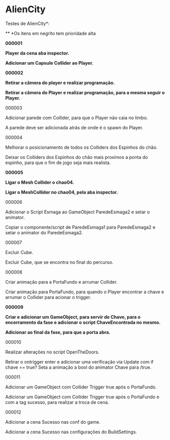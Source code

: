 # AlienCity
Testes de AlienCity*:
<p />

** *Os itens em negrito tem prioridade alta



**000001**
<p />

**Player da cena aba inspector.**

<p />

**Adicionar um Capsule Collider ao Player.** 

<p />

**000002**

<p />

**Retirar a câmera do player e realizar programação.**

<p />

**Retirar a câmera do Player e realizar programação, para a mesma seguir o Player.**

<p />

000003
<p />
Adicionar parede com Collider, para que o Player não caia no limbo.
<p />
A parede deve ser adicionada atrás de onde é o spawn do Player. 
<p />


000004 
<p />
Melhorar o posicionamento de todos os Colliders dos Espinhos do chão. 
<p />
Deixar os Colliders dos Espinhos do chão mais proximos a ponta do espinho, para que o fim de jogo seja mais realista. 
<p />


**000005**

<p />

**Ligar o Mesh Collider o chao04.**

<p />

**Ligar o MeshCollider no chao04, pela aba inspector.**

<p />


000006 
<p />
Adicionar o Script Esmaga ao GameObject ParedeEsmaga2 e setar o animator. 
<p />
Copiar o componente/script de ParedeEsmaga1 para ParedeEsmaga2 e setar o animator do ParedeEsmaga2. 
<p />


000007 
<p />
Excluir Cube.
<p />
Excluir Cube, que se encontra no final do percurso. 
<p />


000008
<p />
Criar animação para a PortaFundo e arrumar Collider.
<p />
Criar animação para PortaFundo, para quando o Player encontrar a chave e arrumar o Collider para acionar o trigger. 
<p />


**000009**

<p />

**Criar e adicionar um GameObject, para servir de Chave, para o encerramento da fase e adicionar o script ChaveEncontrada no mesmo.**

<p />

**Adicionar ao final da fase, para que a porta abra.**

<p />


000010
<p />
Realizar alterações no script OpenTheDoors.
<p />
Retirar o ontrigger enter e adicionar uma verificação via Update com if chave == true? Seta a animação a bool do animator Chave para /true. 
<p />


000011 
<p />
Adicionar um GameObject com Collider Trigger true após o PortaFundo. 
<p />
Adicionar um GameObject com Collider Trigger true após o PortaFundo e com a tag sucesso, para realizar a troca de cena. 
<p />


000012 
<p />
Adicionar a cena Sucesso nas conf do game. 
<p />
Adicionar a cena Sucesso nas configurações do BuildSettings. 
<p />
 
